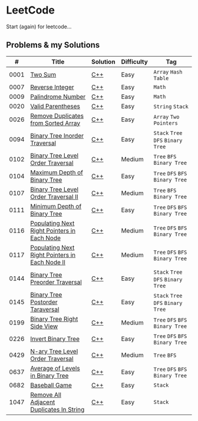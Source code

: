# LeetCode
Start (again) for leetcode...

## Problems & my Solutions

| #    | Title                                                                                                                           | Solution                                                                                                              | Difficulty | Tag                                |
|------|---------------------------------------------------------------------------------------------------------------------------------|-----------------------------------------------------------------------------------------------------------------------|------------|------------------------------------|
| 0001 | [Two Sum](https://leetcode.com/problems/two-sum/)                                                                               | [C++](https://github.com/jinchengKuang/leetcode/blob/main/cpp/0001_Two_Sum.cpp)                                       | Easy       | `Array` `Hash Table`               |
| 0007 | [Reverse Integer](https://leetcode.com/problems/reverse-integer/)                                                               | [C++](https://github.com/jinchengKuang/leetcode/blob/main/cpp/0007_Reverse_Integer.cpp)                               | Easy       | `Math`                             |
| 0009 | [Palindrome Number](https://leetcode.com/problems/palindrome-number/)                                                           | [C++](https://github.com/jinchengKuang/leetcode/blob/main/cpp/0009_Palindrome_Number.cpp)                             | Easy       | `Math`                             |
| 0020 | [Valid Parentheses](https://leetcode.com/problems/valid-parentheses/)                                                           | [C++](https://github.com/jinchengKuang/leetcode/blob/main/cpp/0020_Valid_Parentheses.cpp)                             | Easy       | `String` `Stack`                   |
| 0026 | [Remove Duplicates from Sorted Array](https://leetcode.com/problems/remove-duplicates-from-sorted-array/)                       | [C++](https://github.com/jinchengKuang/leetcode/blob/main/cpp/0026_Remove_Duplicates_from_Sorted_Array.cpp)           | Easy       | `Array` `Two Pointers`             |
| 0094 | [Binary Tree Inorder Traversal](https://leetcode.com/problems/binary-tree-inorder-traversal/)                                   | [C++](https://github.com/jinchengKuang/leetcode/blob/main/cpp/0094_Binary_Tree_Inorder_Traversal.cpp)                 | Easy       | `Stack` `Tree` `DFS` `Binary Tree` |
| 0102 | [Binary Tree Level Order Traversal](https://leetcode.com/problems/binary-tree-level-order-traversal/)                           | [C++](https://github.com/jinchengKuang/leetcode/blob/main/cpp/0102_Binary_Tree_Level_Order_Traversal.cpp)             | Medium     | `Tree` `BFS` `Binary Tree`         |
| 0104 | [Maximum Depth of Binary Tree](https://leetcode.com/problems/maximum-depth-of-binary-tree/)                                     | [C++](https://github.com/jinchengKuang/leetcode/blob/main/cpp/0104_Maximum_Depth_of_Binary_Tree.cpp)                  | Easy       | `Tree` `DFS` `BFS` `Binary Tree`   |
| 0107 | [Binary Tree Level Order Traversal II](https://leetcode.com/problems/binary-tree-level-order-traversal-ii/)                     | [C++](https://github.com/jinchengKuang/leetcode/blob/main/cpp/0107_Binary_Tree_Level_Order_Traversal_2.cpp)           | Medium     | `Tree` `BFS` `Binary Tree`         |
| 0111 | [Minimum Depth of Binary Tree](https://leetcode.com/problems/minimum-depth-of-binary-tree/)                                     | [C++](https://github.com/jinchengKuang/leetcode/blob/main/cpp/0111_Minimun_Depth_Of_Binary_Tree.cpp)                  | Easy       | `Tree` `DFS` `BFS` `Binary Tree`   |
| 0116 | [Populating Next Right Pointers in Each Node](https://leetcode.com/problems/populating-next-right-pointers-in-each-node/)       | [C++](https://github.com/jinchengKuang/leetcode/blob/main/cpp/0116_Populating_Next_Right_Pointers_In_Each_Node.cpp)   | Medium     | `Tree` `DFS` `BFS` `Binary Tree`   |
| 0117 | [Populating Next Right Pointers in Each Node II](https://leetcode.com/problems/populating-next-right-pointers-in-each-node-ii/) | [C++](https://github.com/jinchengKuang/leetcode/blob/main/cpp/0117_Populating_Next_Right_Pointers_In_Each_Node_2.cpp) | Medium     | `Tree` `DFS` `BFS` `Binary Tree`   |
| 0144 | [Binary Tree Preorder Traversal](https://leetcode.com/problems/binary-tree-preorder-traversal/)                                 | [C++](https://github.com/jinchengKuang/leetcode/blob/main/cpp/0144_Binary_Tree_Preorder_Traversal.cpp)                | Easy       | `Stack` `Tree` `DFS` `Binary Tree` |
| 0145 | [Binary Tree Postorder Taraversal](https://leetcode.com/problems/binary-tree-postorder-traversal/)                              | [C++](https://github.com/jinchengKuang/leetcode/blob/main/cpp/0145_Binary_Tree_Postorder_Traversal.cpp)               | Easy       | `Stack` `Tree` `DFS` `Binary Tree` |
| 0199 | [Binary Tree Right Side View](https://leetcode.com/problems/binary-tree-right-side-view/)                                       | [C++](https://github.com/jinchengKuang/leetcode/blob/main/cpp/0199_Binary_Tree_Right_Side_View.cpp)                   | Medium     | `Tree` `DFS` `BFS` `Binary Tree`   |
| 0226 | [Invert Binary Tree](https://leetcode.com/problems/invert-binary-tree/)                                                         | [C++](https://github.com/jinchengKuang/leetcode/blob/main/cpp/0226_Invert_Binary_Tree.cpp)                  | Easy       | `Tree` `DFS` `BFS` `Binary Tree`   |
| 0429 | [N-ary Tree Level Order Traversal](https://leetcode.com/problems/n-ary-tree-level-order-traversal/)                             | [C++](https://github.com/jinchengKuang/leetcode/blob/main/cpp/0429_N-ary_Tree_Level_Order_Traversal.cpp)              | Medium     | `Tree` `BFS`                       |
| 0637 | [Average of Levels in Binary Tree](https://leetcode.com/problems/average-of-levels-in-binary-tree/)                             | [C++](https://github.com/jinchengKuang/leetcode/blob/main/cpp/0637_Average_Of_Levels_In_Binary_Tree.cpp)              | Easy       | `Tree` `DFS` `BFS` `Binary Tree`   |
| 0682 | [Baseball Game](https://leetcode.com/problems/baseball-game/)                                                                   | [C++](https://github.com/jinchengKuang/leetcode/blob/main/cpp/0682_Baseball_Game.cpp)                                 | Easy       | `Stack`                            |
| 1047 | [Remove All Adjacent Duplicates In String](https://leetcode.com/problems/remove-all-adjacent-duplicates-in-string/)             | [C++](https://github.com/jinchengKuang/leetcode/blob/main/cpp/1047_Remove_All_Adjacent_Duplicates_In_String.cpp)      | Easy       | `Stack`                            |

